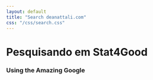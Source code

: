 ```yaml
---
layout: default
title: "Search deanattali.com"
css: "/css/search.css"
---
```


# Pesquisando em Stat4Good

### Using the Amazing Google

<div id="google-custom-search">
<script>
  (function() {
    var cx = '010746673068415996565:69v3ikegu48';
    var gcse = document.createElement('script');
    gcse.type = 'text/javascript';
    gcse.async = true;
    gcse.src = 'https://cse.google.com/cse.js?cx=' + cx;
    var s = document.getElementsByTagName('script')[0];
    s.parentNode.insertBefore(gcse, s);
  })();
</script>
<gcse:search></gcse:search>
</div>
